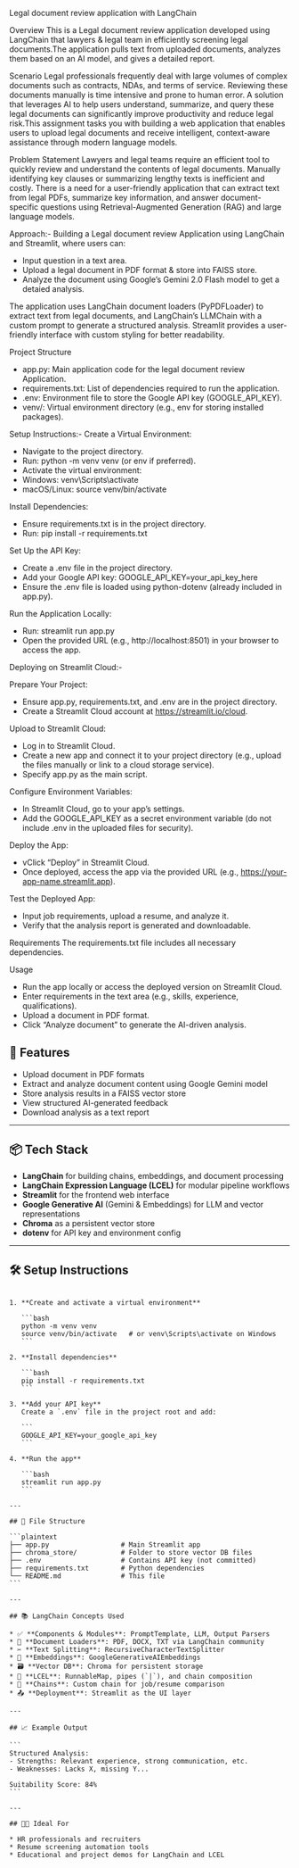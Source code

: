 Legal document review application with LangChain

Overview
This is a Legal document review application developed using LangChain that lawyers & legal team in efficiently screening legal documents.The application pulls text from uploaded documents, analyzes them based on an AI model, and gives a detailed report.

Scenario
Legal professionals frequently deal with large volumes of complex documents such as contracts, NDAs, and terms of service. Reviewing these documents manually is  time intensive and prone to human error. A solution that leverages AI to help users understand, summarize, and query these legal documents can significantly improve
productivity and reduce legal risk.This assignment tasks you with building a web application that enables users to upload legal documents and receive intelligent, context-aware assistance through modern language models.

Problem Statement
Lawyers and legal teams require an efficient tool to quickly review and understand the contents of legal documents. Manually identifying key clauses or summarizing lengthy
texts is inefficient and costly. There is a need for a user-friendly application that can extract text from legal PDFs, summarize key information, and answer document-specific questions using Retrieval-Augmented Generation (RAG) and large language models.


Approach:-
Building a Legal document review Application using LangChain and Streamlit, where users can:
- Input question in a text area.
- Upload a legal document in PDF format & store into FAISS store.
- Analyze the document using Google’s Gemini 2.0 Flash model to get a detaied analysis.


The application uses LangChain document loaders (PyPDFLoader) to extract text from legal documents, and LangChain’s LLMChain with a custom prompt to generate a structured analysis. Streamlit provides a user-friendly interface with custom styling for better readability.

Project Structure
- app.py: Main application code for the legal document review Application.
- requirements.txt: List of dependencies required to run the application.
- .env: Environment file to store the Google API key (GOOGLE_API_KEY).
- venv/: Virtual environment directory (e.g., env for storing installed packages).

Setup Instructions:-
Create a Virtual Environment:
- Navigate to the project directory.
- Run: python -m venv venv (or env if preferred).
- Activate the virtual environment:
- Windows: venv\Scripts\activate
- macOS/Linux: source venv/bin/activate

Install Dependencies:
- Ensure requirements.txt is in the project directory.
- Run: pip install -r requirements.txt

Set Up the API Key:
- Create a .env file in the project directory.
- Add your Google API key: GOOGLE_API_KEY=your_api_key_here
- Ensure the .env file is loaded using python-dotenv (already included in app.py).

Run the Application Locally:
- Run: streamlit run app.py
- Open the provided URL (e.g., http://localhost:8501) in your browser to access the app.

Deploying on Streamlit Cloud:-

Prepare Your Project:
- Ensure app.py, requirements.txt, and .env are in the project directory.
- Create a Streamlit Cloud account at https://streamlit.io/cloud.

Upload to Streamlit Cloud:
- Log in to Streamlit Cloud.
- Create a new app and connect it to your project directory (e.g., upload the files manually or link to a cloud storage service).
- Specify app.py as the main script.

Configure Environment Variables:
- In Streamlit Cloud, go to your app’s settings.
- Add the GOOGLE_API_KEY as a secret environment variable (do not include .env in the uploaded files for security).

Deploy the App:
- vClick “Deploy” in Streamlit Cloud.
- Once deployed, access the app via the provided URL (e.g., https://your-app-name.streamlit.app).

Test the Deployed App:
- Input job requirements, upload a resume, and analyze it.
- Verify that the analysis report is generated and downloadable.

Requirements
The requirements.txt file includes all necessary dependencies.

Usage
- Run the app locally or access the deployed version on Streamlit Cloud.
- Enter requirements in the text area (e.g., skills, experience, qualifications).
- Upload a document in PDF format.
- Click “Analyze document” to generate the AI-driven analysis.

## 🚀 Features

- Upload document in PDF formats
- Extract and analyze document content using Google Gemini model
- Store analysis results in a FAISS vector store
- View structured AI-generated feedback
- Download analysis as a text report

---

## 📦 Tech Stack

- **LangChain** for building chains, embeddings, and document processing
- **LangChain Expression Language (LCEL)** for modular pipeline workflows
- **Streamlit** for the frontend web interface
- **Google Generative AI** (Gemini & Embeddings) for LLM and vector representations
- **Chroma** as a persistent vector store
- **dotenv** for API key and environment config

---

## 🛠️ Setup Instructions
````

1. **Create and activate a virtual environment**

   ```bash
   python -m venv venv
   source venv/bin/activate   # or venv\Scripts\activate on Windows
   ```

2. **Install dependencies**

   ```bash
   pip install -r requirements.txt
   ```

3. **Add your API key**
   Create a `.env` file in the project root and add:

   ```
   GOOGLE_API_KEY=your_google_api_key
   ```

4. **Run the app**

   ```bash
   streamlit run app.py
   ```

---

## 📄 File Structure

```plaintext
├── app.py                  # Main Streamlit app
├── chroma_store/           # Folder to store vector DB files
├── .env                    # Contains API key (not committed)
├── requirements.txt        # Python dependencies
└── README.md               # This file
```

---

## 📚 LangChain Concepts Used

* ✅ **Components & Modules**: PromptTemplate, LLM, Output Parsers
* 📄 **Document Loaders**: PDF, DOCX, TXT via LangChain community
* ✂️ **Text Splitting**: RecursiveCharacterTextSplitter
* 🧠 **Embeddings**: GoogleGenerativeAIEmbeddings
* 🗃️ **Vector DB**: Chroma for persistent storage
* 🧩 **LCEL**: RunnableMap, pipes (`|`), and chain composition
* 🧪 **Chains**: Custom chain for job/resume comparison
* 📤 **Deployment**: Streamlit as the UI layer

---

## 📈 Example Output

```
Structured Analysis:
- Strengths: Relevant experience, strong communication, etc.
- Weaknesses: Lacks X, missing Y...

Suitability Score: 84%
```

---

## 🧑‍💼 Ideal For

* HR professionals and recruiters
* Resume screening automation tools
* Educational and project demos for LangChain and LCEL